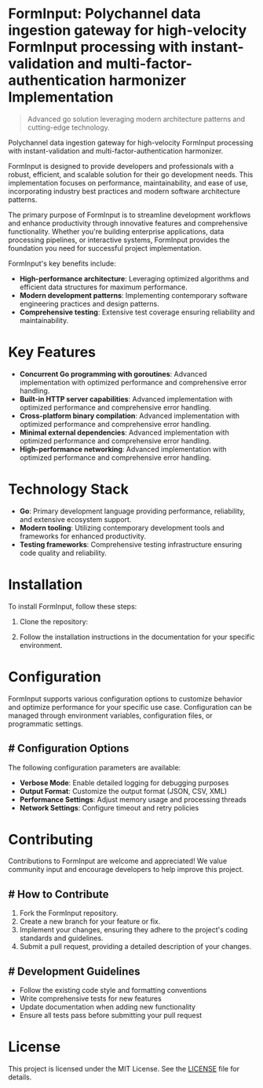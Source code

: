 <!-- fallback_FormInput_20250806040935_76431 -->

# FormInput: Polychannel data ingestion gateway for high-velocity FormInput processing with instant-validation and multi-factor-authentication harmonizer Implementation
> Advanced go solution leveraging modern architecture patterns and cutting-edge technology.

Polychannel data ingestion gateway for high-velocity FormInput processing with instant-validation and multi-factor-authentication harmonizer.

FormInput is designed to provide developers and professionals with a robust, efficient, and scalable solution for their go development needs. This implementation focuses on performance, maintainability, and ease of use, incorporating industry best practices and modern software architecture patterns.

The primary purpose of FormInput is to streamline development workflows and enhance productivity through innovative features and comprehensive functionality. Whether you're building enterprise applications, data processing pipelines, or interactive systems, FormInput provides the foundation you need for successful project implementation.

FormInput's key benefits include:

* **High-performance architecture**: Leveraging optimized algorithms and efficient data structures for maximum performance.
* **Modern development patterns**: Implementing contemporary software engineering practices and design patterns.
* **Comprehensive testing**: Extensive test coverage ensuring reliability and maintainability.

# Key Features

* **Concurrent Go programming with goroutines**: Advanced implementation with optimized performance and comprehensive error handling.
* **Built-in HTTP server capabilities**: Advanced implementation with optimized performance and comprehensive error handling.
* **Cross-platform binary compilation**: Advanced implementation with optimized performance and comprehensive error handling.
* **Minimal external dependencies**: Advanced implementation with optimized performance and comprehensive error handling.
* **High-performance networking**: Advanced implementation with optimized performance and comprehensive error handling.

# Technology Stack

* **Go**: Primary development language providing performance, reliability, and extensive ecosystem support.
* **Modern tooling**: Utilizing contemporary development tools and frameworks for enhanced productivity.
* **Testing frameworks**: Comprehensive testing infrastructure ensuring code quality and reliability.

# Installation

To install FormInput, follow these steps:

1. Clone the repository:


2. Follow the installation instructions in the documentation for your specific environment.

# Configuration

FormInput supports various configuration options to customize behavior and optimize performance for your specific use case. Configuration can be managed through environment variables, configuration files, or programmatic settings.

## # Configuration Options

The following configuration parameters are available:

* **Verbose Mode**: Enable detailed logging for debugging purposes
* **Output Format**: Customize the output format (JSON, CSV, XML)
* **Performance Settings**: Adjust memory usage and processing threads
* **Network Settings**: Configure timeout and retry policies

# Contributing

Contributions to FormInput are welcome and appreciated! We value community input and encourage developers to help improve this project.

## # How to Contribute

1. Fork the FormInput repository.
2. Create a new branch for your feature or fix.
3. Implement your changes, ensuring they adhere to the project's coding standards and guidelines.
4. Submit a pull request, providing a detailed description of your changes.

## # Development Guidelines

* Follow the existing code style and formatting conventions
* Write comprehensive tests for new features
* Update documentation when adding new functionality
* Ensure all tests pass before submitting your pull request

# License

This project is licensed under the MIT License. See the [LICENSE](https://github.com/QOZU/FormInput/blob/main/LICENSE) file for details.
